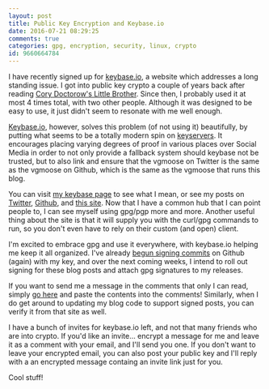 ```yaml
---
layout: post
title: Public Key Encryption and Keybase.io
date: 2016-07-21 08:29:25
comments: true
categories: gpg, encryption, security, linux, crypto
id: 9660664784
---
```


I have recently signed up for [keybase.io](https://keybase.io/vgmoose), a website which addresses a long standing issue. I got into public key crypto a couple of years back after reading [Cory Doctorow's Little Brother](http://craphound.com/littlebrother/download/). Since then, I probably used it at most 4 times total, with two other people. Although it was designed to be easy to use, it just didn't seem to resonate with me well enough.

[Keybase.io](https://keybase.io), however, solves this problem (of not using it) beautifully, by putting what seems to be a totally modern spin on [keyservers](https://en.wikipedia.org/wiki/Key_server_(cryptographic)). It encourages placing varying degrees of proof in various places over Social Media in order to not only provide a fallback system should keybase not be trusted, but to also link and ensure that the vgmoose on Twitter is the same as the vgmoose on Github, which is the same as the vgmoose that runs this blog.

You can visit [my keybase page](https://keybase.io/vgmoose) to see what I mean, or see my posts on [Twitter](https://twitter.com/vgmoose/status/755564068082110466), [Github](https://gist.github.com/vgmoose/213f95d077b7fa7a36cc94c9e03dc232), and [this site](http://vgmoose.com/keybase.txt). Now that I have a common hub that I can point people to, I can see myself using gpg/pgp more and more. Another useful thing about the site is that it will supply you with the curl/gpg commands to run, so you don't even have to rely on their custom (and open) client.

I'm excited to embrace gpg and use it everywhere, with keybase.io helping me keep it all organized. I've already [begun signing commits](https://github.com/vgmoose/vgmoose.com/commits/gh-pages) on Github (again) with my key, and over the next coming weeks, I intend to roll out signing for these blog posts and attach gpg signatures to my releases.

If you want to send me a message in the comments that only I can read, simply [go here](https://keybase.io/encrypt#vgmoose) and paste the contents into the comments! Similarly, when I do get around to updating my blog code to support signed posts, you can verify it from that site as well.

I have a bunch of invites for keybase.io left, and not that many friends who are into crypto. If you'd like an invite... encrypt a message for me and leave it as a comment with your email, and I'll send you one. If you don't want to leave your encrypted email, you can also post your public key and I'll reply with a an encrypted message containg an invite link just for you.

Cool stuff! 